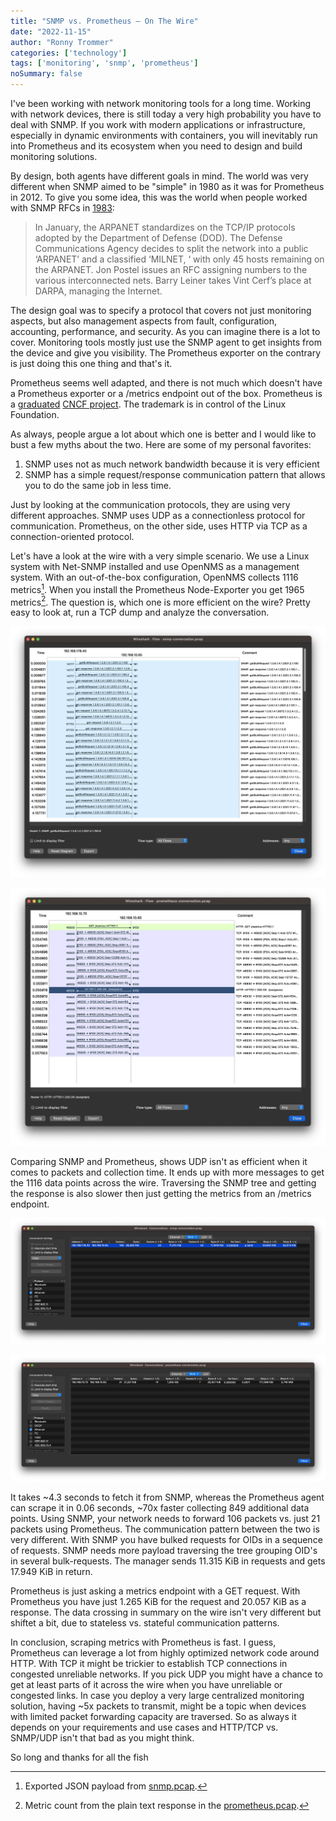 ```yaml
---
title: "SNMP vs. Prometheus – On The Wire"
date: "2022-11-15"
author: "Ronny Trommer"
categories: ['technology']
tags: ['monitoring', 'snmp', 'prometheus']
noSummary: false
---
```


I've been working with network monitoring tools for a long time.
Working with network devices, there is still today a very high probability you have to deal with SNMP.
If you work with modern applications or infrastructure, especially in dynamic environments with containers, you will inevitably run into Prometheus and its ecosystem when you need to design and build monitoring solutions.

By design, both agents have different goals in mind.
The world was very different when SNMP aimed to be "simple" in 1980
as it was for Prometheus in 2012.
To give you some idea, this was the world when people worked with SNMP RFCs in [1983](https://www.computerhistory.org/internethistory/1980s/):

> In January, the ARPANET standardizes on the TCP/IP protocols adopted by the Department of Defense (DOD). The Defense Communications Agency decides to split the network into a public ‘ARPANET’ and a classified ‘MILNET, ‘ with only 45 hosts remaining on the ARPANET. Jon Postel issues an RFC assigning numbers to the various interconnected nets. Barry Leiner takes Vint Cerf’s place at DARPA, managing the Internet.

The design goal was to specify a protocol that covers not just monitoring aspects, but also management aspects from fault, configuration, accounting, performance, and security. As you can imagine there is a lot to cover. Monitoring tools mostly just use the SNMP agent to get insights from the device and give you visibility. The Prometheus exporter on the contrary is just doing this one thing and that's it.

Prometheus seems well adapted, and there is not much which doesn't have a Prometheus exporter or a /metrics endpoint out of the box.
Prometheus is a [graduated](https://www.cncf.io/projects/) [CNCF project](https://www.cncf.io/projects/prometheus/).
The trademark is in control of the Linux Foundation.

As always, people argue a lot about which one is better and I would like to bust a few myths about the two. Here are some of my personal favorites:

1. SNMP uses not as much network bandwidth because it is very efficient
2. SNMP has a simple request/response communication pattern that allows you to do the same job in less time.

Just by looking at the communication protocols, they are using very different approaches.
SNMP uses UDP as a connectionless protocol for communication.
Prometheus, on the other side, uses HTTP via TCP as a connection-oriented protocol.

Let's have a look at the wire with a very simple scenario.
We use a Linux system with Net-SNMP installed and use OpenNMS as a management system.
With an out-of-the-box configuration, OpenNMS collects 1116 metrics[^1].
When you install the Prometheus Node-Exporter you get 1965 metrics[^2].
The question is, which one is more efficient on the wire? Pretty easy to look at, run a TCP dump and analyze the conversation.

![](flow-snmp.webp)

![](flow-prometheus.webp)

Comparing SNMP and Prometheus, shows UDP isn't as efficient when it comes to packets and collection time.
It ends up with more messages to get the 1116 data points across the wire.
Traversing the SNMP tree and getting the response is also slower then just getting the metrics from an /metrics endpoint.

![](conversation-snmp.webp)

![](conversation-prometheus.webp)

It takes ~4.3 seconds to fetch it from SNMP, whereas the Prometheus agent can scrape it in 0.06 seconds, ~70x faster collecting 849 additional data points.
Using SNMP, your network needs to forward 106 packets vs. just 21 packets using Prometheus.
The communication pattern between the two is very different.
With SNMP you have bulked requests for OIDs in a sequence of requests.
SNMP needs more payload traversing the tree grouping OID's in several bulk-requests.
The manager sends 11.315 KiB in requests and gets 17.949 KiB in return.

Prometheus is just asking a metrics endpoint with a GET request.
With Prometheus you have just 1.265 KiB for the request and 20.057 KiB as a response.
The data crossing in summary on the wire isn't very different but shiftet a bit, due to stateless vs. stateful communication patterns.

In conclusion, scraping metrics with Prometheus is fast.
I guess, Prometheus can leverage a lot from highly optimized network code around HTTP.
With TCP it might be trickier to establish TCP connections in congested unreliable networks.
If you pick UDP you might have a chance to get at least parts of it across the wire when you have unreliable or congested links.
In case you deploy a very large centralized monitoring solution, having ~5x packets to transmit, might be a topic when devices with limited packet forwarding capacity are traversed.
So as always it depends on your requirements and use cases and HTTP/TCP vs. SNMP/UDP isn't that bad as you might think.

So long and thanks for all the fish

[^1]: Exported JSON payload from [snmp.pcap](./snmp.pcap).
[^2]: Metric count from the plain text response in the [prometheus.pcap](./prometheus.pcap).
